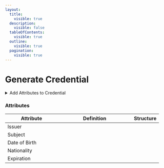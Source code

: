 ```yaml
---
layout:
  title:
    visible: true
  description:
    visible: false
  tableOfContents:
    visible: true
  outline:
    visible: true
  pagination:
    visible: true
---
```


# Generate Credential

<details>

<summary>Add Attributes to Credential</summary>

{% code overflow="wrap" %}
```rust
/// Creates a credential combining blockchain addresses and other fields 
/// based on the given credential payload.
///
/// # Parameters
/// - `payload`: A `Credential` object containing fields like issuer, 
/// subject, and date of birth (dob).
///
/// # Returns
/// Returns a `Result` containing a `Value<Testnet3>` if successful, or an /// error message otherwise.
fn create_credential_with_addresses_and_fields(payload: Credential) -> Result<Value<Testnet3>, String> {
    
    // Initialize an IndexMap with a capacity of 3 to store key-value pairs.
    let mut map = IndexMap::with_capacity(3);
    
    // Inner function to insert key-value pairs into the IndexMap.
    fn insert_to_map(
        map: &mut IndexMap<Identifier<Testnet3>, Plaintext<Testnet3>>, 
        key: &str, 
        value: Plaintext<Testnet3>
    ) -> Result<(), String> {
        
        // Convert the key from a string to an Identifier.
        let id = Identifier::from_str(key)
            .map_err(|_| format!("Can't convert {} to Identifier", key))?;
        
        // Insert the Identifier and associated Plaintext into the map.
        map.insert(id, value);
        
        Ok(())
    }
    
    // Insert the issuer's address into the map.
    insert_to_map(&mut map, "issuer",             
        Plaintext::from(Literal::Address(payload.issuer)))?;
    
    // Insert the subject's address into the map.
    insert_to_map(&mut map, "subject", 
        Plaintext::from(Literal::Address(payload.subject)))?;
    
    // Insert the date of birth (dob) into the map.
    insert_to_map(&mut map, "dob", 
        Plaintext::from(Literal::Field(payload.dob)))?;
    
    // Return the populated IndexMap wrapped in a Plaintext structure as a 
    // successful result.
    Ok(Value::Plaintext(Plaintext::Struct(map, Default::default())))
}
```
{% endcode %}

</details>

### Attributes

<table><thead><tr><th width="190">Attribute</th><th width="291">Definition</th><th>Structure</th></tr></thead><tbody><tr><td>Issuer</td><td></td><td></td></tr><tr><td>Subject</td><td></td><td></td></tr><tr><td>Date of Birth</td><td></td><td></td></tr><tr><td>Nationality</td><td></td><td></td></tr><tr><td>Expiration</td><td></td><td></td></tr></tbody></table>
